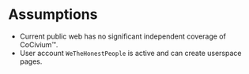 # Assumptions
- Current public web has no significant independent coverage of CoCivium™.
- User account `WeTheHonestPeople` is active and can create userspace pages.

